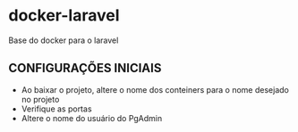# docker-laravel
Base do docker para o laravel

## CONFIGURAÇÕES INICIAIS
- Ao baixar o projeto, altere o nome dos conteiners para o nome desejado no projeto
- Verifique as portas
- Altere o nome do usuário do PgAdmin
